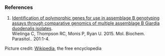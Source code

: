 ### References

1.  [Identification of polymorphic genes for use in assemblage B
    genotyping assays through comparative genomics of multiple
    assemblage B Giardia duodenalis
    isolates](http://europepmc.org/abstract/MED/26003141).\
    Wielinga C, Thompson RC, Monis P, Ryan U. 2015. Mol. Biochem.
    Parasitol.. 201:1-4.

Picture credit:
[Wikipedia](https://commons.wikimedia.org/wiki/File:Giardia_lamblia_SEM_8698_lores.jpg),
the free encyclopedia
